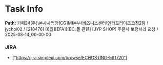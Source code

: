 # Task Info

**Path:** 카페24(주)\본사사업장\[CG]MI본부\비즈니스센터\엔터프라이즈코칭2팀 / jychoi02 / [218476] [8월][EFA1][EC_몰 관련] [JYP SHOP] 주문서 보정처리 요청 / 2025-08-14_00-00-00

### JIRA
- ["https://jira.simplexi.com/browse/ECHOSTING-591720"]

